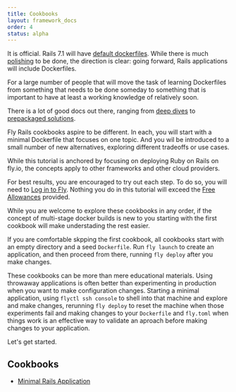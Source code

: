 ```yaml
---
title: Cookbooks
layout: framework_docs
order: 4
status: alpha
---
```


It is official.  Rails 7.1 will have
[default dockerfiles](https://github.com/rails/rails/commit/4f3af4a67f227ed7998fed570b9aa671e1b74117).  While there is much
[polishing](https://community.fly.io/t/preparations-for-rails-7-1/9512) to be done, the direction is clear:
going forward, Rails applications will include Dockerfiles.

For a large number of people that will move the task of learning Dockerfiles from something that needs to be done someday to something that is important to have at least a working knowledge of relatively soon.

There is a lot of good docs out there, ranging from
[deep dives](https://docs.docker.com/get-started/overview/) to
[prepackaged solutions](https://evilmartians.com/chronicles/ruby-on-whales-docker-for-ruby-rails-development).

Fly Rails cookbooks aspire to be different.  In each, you will start with a minimal Dockerfile that focuses on one topic.  And you wil be introduced to a small number of new alternatives, exploring different tradeoffs or
use cases.

While this tutorial is anchored by focusing on deploying Ruby on Rails on
fly.io, the concepts apply to other frameworks and other cloud providers. 

For best results, you are encouraged to try out each step.  To do so, you will need to [Log in to Fly](https://fly.io/docs/getting-started/log-in-to-fly/).  Nothing you do in this tutorial will exceed the [Free Allowances](https://fly.io/docs/about/pricing/#free-allowances) provided.

While you are welcome to explore these cookbooks in any
order, if the concept of multi-stage docker builds is
new to you starting with the first cookbook will make
understading the rest easier. 

If you are comfortable skpping the first cookbook, all cookbooks start with an empty directory
and a seed `Dockerfile`.  Run `fly launch` to create an application, and then proceed from
there, running `fly deploy` after you make changes.

These cookbooks can be more than mere educational materials.  Using throwaway applications is
often better than experimenting in production when you want to make configuration changes.
Starting a minimal application, using `flyctl ssh console` to shell into that machine and
explore and make changes, rerunning `fly deploy` to reset the machine when those experiments
fail and making changes to your `Dockerfile` and `fly.toml` when things work is an effective
way to validate an aproach before making changes to your application.  

Let's get started.

## Cookbooks

  * [Minimal Rails Application](./minimial)